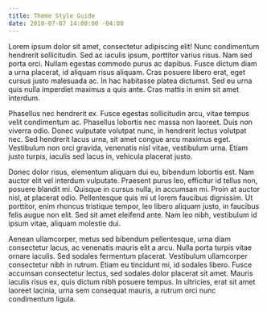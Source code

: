```yaml
---
title: Theme Style Guide
date: 2018-07-07 14:00:00 -04:00
---
```


Lorem ipsum dolor sit amet, consectetur adipiscing elit! Nunc condimentum hendrerit sollicitudin. Sed ac iaculis ipsum, porttitor varius risus. Nam sed porta orci. Nullam egestas commodo purus ac dapibus. Fusce dictum diam a urna placerat, id aliquam risus aliquam. Cras posuere libero erat, eget cursus justo malesuada ac. In hac habitasse platea dictumst. Sed eu urna quis nulla imperdiet maximus a quis ante. Cras mattis in enim sit amet interdum.

Phasellus nec hendrerit ex. Fusce egestas sollicitudin arcu, vitae tempus velit condimentum ac. Phasellus lobortis nec massa non laoreet. Duis non viverra odio. Donec vulputate volutpat nunc, in hendrerit lectus volutpat nec. Sed hendrerit lacus urna, sit amet congue arcu maximus eget. Vestibulum non orci gravida, venenatis nisl vitae, vestibulum urna. Etiam justo turpis, iaculis sed lacus in, vehicula placerat justo.

Donec dolor risus, elementum aliquam dui eu, bibendum lobortis est. Nam auctor elit vel interdum vulputate. Praesent purus leo, efficitur id tellus non, posuere blandit mi. Quisque in cursus nulla, in accumsan mi. Proin at auctor nisl, at placerat odio. Pellentesque quis mi ut lorem faucibus dignissim. Ut porttitor, enim rhoncus tristique tempor, leo libero aliquam justo, in faucibus felis augue non elit. Sed sit amet eleifend ante. Nam leo nibh, vestibulum id ipsum vitae, aliquam molestie dui.

Aenean ullamcorper, metus sed bibendum pellentesque, urna diam consectetur lacus, ac venenatis mauris elit a arcu. Nulla porta turpis vitae ornare iaculis. Sed sodales fermentum placerat. Vestibulum ullamcorper consectetur nibh in rutrum. Etiam eu tincidunt mi, id sodales libero. Fusce accumsan consectetur lectus, sed sodales dolor placerat sit amet. Mauris iaculis risus ex, quis dictum nibh posuere tempus. In ultricies, erat sit amet laoreet lacinia, urna sem consequat mauris, a rutrum orci nunc condimentum ligula.
